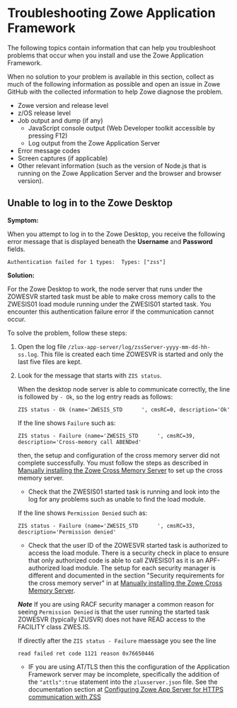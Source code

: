 # Troubleshooting Zowe Application Framework

The following topics contain information that can help you troubleshoot problems that occur when you install and use the Zowe Application Framework. 

When no solution to your problem is available in this section, collect as much of the following information as possible and open an issue in Zowe GitHub with the collected information to help Zowe diagnose the problem. 

 - Zowe version and release level
 - z/OS release level
 - Job output and dump (if any)
   - JavaScript console output (Web Developer toolkit accessible by pressing F12)
   - Log output from the Zowe Application Server
 - Error message codes
 - Screen captures (if applicable)
 - Other relevant information (such as the version of Node.js that is running on the Zowe Application Server and the browser and browser version).

## Unable to log in to the Zowe Desktop

**Symptom:**

When you attempt to log in to the Zowe Desktop, you receive the following error message that is displayed beneath the **Username** and **Password** fields. 

```
Authentication failed for 1 types:  Types: ["zss"]
```

**Solution:**

For the Zowe Desktop to work, the node server that runs under the ZOWESVR started task must be able to make cross memory calls to the ZWESIS01 load module running under the ZWESIS01 started task. You encounter this authentication failure error if the communication cannot occur.

To solve the problem, follow these steps: 
1. Open the log file `/zlux-app-server/log/zssServer-yyyy-mm-dd-hh-ss.log`.  This file is created each time ZOWESVR is started and only the last five files are kept.  

2. Look for the message that starts with `ZIS status`.  

   When the desktop node server is able to communicate correctly, the line is followed by `- Ok`, so the log entry reads as follows:

   ```
   ZIS status - Ok (name='ZWESIS_STD      ', cmsRC=0, description='Ok'
   ```

   If the line shows `Failure` such as:

   ```
   ZIS status - Failure (name='ZWESIS_STD      ', cmsRC=39, description='Cross-memory call ABENDed'
   ```

   then, the setup and configuration of the cross memory server did not complete successfully. You must follow the steps as described in [Manually installing the Zowe Cross Memory Server](../user-guide/install-zos.html#manually-installing-the-zowe-cross-memory-server) to set up the cross memory server.  

   - Check that the ZWESIS01 started task is running and look into the log for any problems such as unable to find the load module.

   If the line shows `Permission Denied` such as:

   ```
   ZIS status - Failure (name='ZWESIS_STD      ', cmsRC=33, description='Permission denied'
   ```
    - Check that the user ID of the ZOWESVR started task is authorized to access the load module. There is a security check in place to ensure that only authorized code is able to call ZWESIS01 as it is an APF-authorized load module. The setup for each security manager is different and documented in the section "Security requirements for the cross memory server" in at [Manually installing the Zowe Cross Memory Server](../user-guide/install-zos.html#manually-installing-the-zowe-cross-memory-server).

    ***Note*** If you are using RACF security manager a common reason for seeing `Permission Denied` is that the user running the started task ZOWESVR (typically IZUSVR) does not have READ access to the FACILITY class ZWES.IS.

    If directly after the ```ZIS status - Failure``` maessage you see the line

    ```
    read failed ret code 1121 reason 0x76650446
    ```
    - IF you are using AT/TLS then this the configuration of the Application Framework server may be incomplete, specifically the addition of the ```"attls":true``` statement into the ```zluxserver.json``` file.  See the documentation section at [Configuring Zowe App Server for HTTPS communication with ZSS](https://zowe.github.io/docs-site/latest/user-guide/mvd-configuration.html#configuring-zss-for-https)